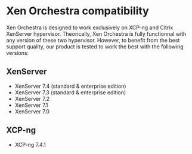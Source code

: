 # Xen Orchestra compatibility

Xen Orchestra is designed to work exclusively on XCP-ng and Citrix XenServer hypervisor. Theorically, Xen Orchestra is fully functionnal with any version of these two hypervisor. However, to benefit from the best support quality, our product is tested to work the best with the following versions:

## XenServer

* XenServer 7.4 (standard & enterprise edition)
* XenServer 7.3 (standard & enterprise edition)
* XenServer 7.2
* XenServer 7.1
* XenServer 7.0

## XCP-ng

* XCP-ng 7.4.1